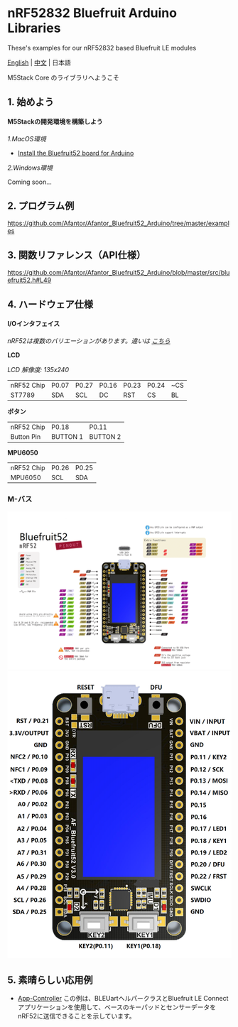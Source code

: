 # nRF52832 Bluefruit Arduino Libraries

 These's examples for our nRF52832 based Bluefruit LE modules

[English](../README.md) | [中文](getting_started_cn.md) | 日本語

M5Stack Core のライブラリへようこそ

## 1. 始めよう

#### M5Stackの開発環境を構築しよう

*1.MacOS環境*

* [Install the Bluefruit52 board for Arduino](https://www.afantor.cc/nRF52_bluefruit_Learning_Guide.html#arduino-bsp-setup)

*2.Windows環境*

Coming soon...


## 2. プログラム例

https://github.com/Afantor/Afantor_Bluefruit52_Arduino/tree/master/examples

## 3. 関数リファレンス（API仕様）

https://github.com/Afantor/Afantor_Bluefruit52_Arduino/blob/master/src/bluefruit52.h#L49

## 4. ハードウェア仕様

#### I/Oインタフェイス 

*nRF52は複数のバリエーションがあります。違いは [こちら](https://github.com/Afantor/Afantor_Bluefruit52_Arduino/tree/master/docs/hardware)*

**LCD**

*LCD 解像度: 135x240*

<table>
 <tr><td>nRF52 Chip</td><td>P0.07</td><td>P0.27</td><td>P0.16</td><td>P0.23</td><td>P0.24</td><td>~CS</td></tr>
 <tr><td>ST7789</td><td>SDA</td><td>SCL</td><td>DC</td><td>RST</td><td>CS</td><td>BL</td></tr>

</table>

**ボタン**

<table>
 <tr><td>nRF52 Chip</td><td>P0.18</td><td>P0.11</td></tr>
 <tr><td>Button Pin</td><td>BUTTON 1</td><td>BUTTON 2</td></tr>
</table>

**MPU6050**

<table>
 <tr><td>nRF52 Chip</td><td>P0.26</td><td>P0.25</td></tr>
 <tr><td>MPU6050</td><td>SCL</td><td>SDA</td></tr>
</table>


### M-バス
![image](images/Bluefruit52_Pinconfig.png)
![image](images/Bluefruit52_Pinout.png)

## 5. 素晴らしい応用例

* [App-Controller](https://github.com/Afantor/Afantor_Bluefruit52_Arduino/tree/master/examples/Peripheral/controller)  この例は、BLEUartヘルパークラスとBluefruit LE Connectアプリケーションを使用して、ベースのキーパッドとセンサーデータをnRF52に送信できることを示しています。